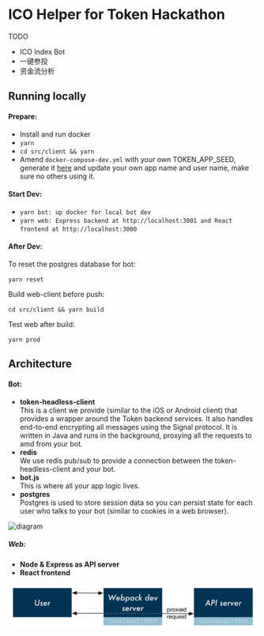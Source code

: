 # ICO Helper for Token Hackathon

TODO
- ICO Index Bot
- 一键参投
- 资金流分析

## Running locally

#### Prepare:
- Install and run docker
- `yarn`
- `cd src/client && yarn`
- Amend `docker-compose-dev.yml` with your own TOKEN_APP_SEED, generate it [here](https://www.tokenbrowser.com/token-seed-generator/) and update your own app name and user name, make sure no others using it.

#### Start Dev:
- `yarn bot: up docker for local bot dev`
- `yarn web: Express backend at http://localhost:3001 and React frontend at http://localhost:3000`

#### After Dev:
To reset the postgres database for bot:
```
yarn reset
```
Build web-client before push:
```
cd src/client && yarn build
```
Test web after build:
```
yarn prod
```

## Architecture

#### Bot:
* **token-headless-client**<br>
  This is a client we provide (similar to the iOS or Android client) that provides a wrapper around the Token backend services. It also handles end-to-end encrypting all messages using the Signal protocol. It is written in Java and runs in the background, proxying all the requests to amd from your bot.
* **redis**<br>
  We use redis pub/sub to provide a connection between the token-headless-client and your bot.
* **bot.js**<br>
  This is where all your app logic lives.
* **postgres**<br>
  Postgres is used to store session data so you can persist state for each user who talks to your bot (similar to cookies in a web browser).

![diagram](docs/images/tokenbot.png)

##### Web:
* **Node & Express as API server**<br>
* **React frontend**<br>

![diagram](docs/images/web.png)
